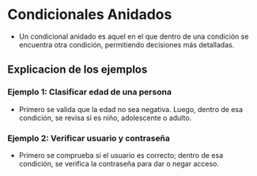 # Condicionales Anidados

- Un condicional anidado es aquel en el que dentro de una condición se encuentra otra condición, permitiendo decisiones más detalladas.

## Explicacion de los ejemplos

### Ejemplo 1: Clasificar edad de una persona

- Primero se valida que la edad no sea negativa. Luego, dentro de esa condición, se revisa si es niño, adolescente o adulto.

### Ejemplo 2: Verificar usuario y contraseña

- Primero se comprueba si el usuario es correcto; dentro de esa condición, se verifica la contraseña para dar o negar acceso.